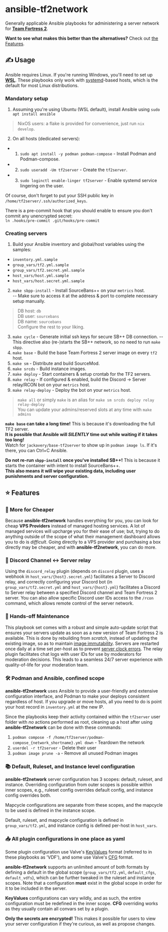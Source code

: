 # ansible-tf2network

Generally applicable Ansible playbooks for administering a server network for [**Team Fortress 2**](https://www.teamfortress.com/).<br>

**Want to see what makes this better than the alternatives?** Check out [the Features](#-features).

## ✍️ Usage

Ansible requires Linux. If you're running Windows, you'll need to set up **[WSL](https://learn.microsoft.com/en-us/windows/wsl/install)**.
These playbooks only work with [systemd](https://systemd.io/)-based hosts, which is the default for most Linux distributions.

### Mandatory setup
1. Assuming you're using Ubuntu (WSL default), install Ansible using `sudo apt install ansible`
> NixOS users: a flake is provided for convenience, just run `nix develop`.

2. On all hosts (dedicated servers):
- 1. `sudo apt install -y podman podman-compose` - Install Podman and Podman-compose.
- 2. `sudo useradd -Um tf2server` - Create the `tf2server`.
- 3. `sudo loginctl enable-linger tf2server` - Enable systemd service lingering on the user.

Of course, don't forget to put your SSH public key in `/home/tf2server/.ssh/authorized_keys`.

There is a pre-commit hook that you should enable to ensure you don't commit any unencrypted secret:<br/>
`ln .hooks/pre-commit .git/hooks/pre-commit`

### Creating servers
1. Build your Ansible inventory and global/host variables using the samples:
* `inventory.yml.sample`
* `group_vars/tf2.yml.sample`
* `group_vars/tf2.secret.yml.sample`
* `host_vars/host.yml.sample`
* `host_vars/host.secret.yml.sample`
2. `make sbpp-install` - Install SourceBans++ on your `metrics` host. <br>
-- Make sure to access it at the address & port to complete necessary setup manually.<br>
> DB host: `db`<br>
> DB user: `sourcebans`<br>
> DB name: `sourcebans`<br>
> Configure the rest to your liking.
3. `make cycle` - Generate initial ssh keys for secure SB++ DB connection.
-- This directive also (re-)starts the SB++ network, so no need to run `make sbpp`.
4. `make base` - Build the base Team Fortress 2 server image on every `tf2` host.
5. `make sm` - Distribute and build SourceMod.
6. `make srcds` - Build instance images.
7. `make deploy` - Start containers & setup crontab for the TF2 servers.
8. `make relay` - If configured & enabled, build the Discord -> Server relay/RCON bot on your `metrics` host.
9. `make relay-deploy` - Deploy the bot on your `metrics` host.
> `make all` or simply `make` is an alias for `make sm srcds deploy relay relay-deploy`<br>
> You can update your admins/reserved slots at any time with `make admins`

**`make base` can take a long time!**
This is because it's downloading the full TF2 server.<br>
**It is possible that Ansible will *SILENTLY* time out while waiting if it takes too long!**<br>
Watch for `jackavery/base-tf2server` to show up in `podman image ls`. If it's there, you can Ctrl+C Ansible.

**Do not re-run `sbpp-install` once you've installed SB++!**
This is because it starts the container with intent to install SourceBans++.<br>
**This also means it will wipe your existing data, including user punishments and server configuration.**

## ⭐ Features

### 💸 More for Cheaper
Because **ansible-tf2network** handles everything for you, you can look for cheap **VPS Providers** instead of managed hosting services. A lot of managed services will upcharge you for their ease of use; but, trying to do anything outside of the scope of what their management dashboard allows you to do is *difficult*. Going directly to a VPS provider and purchasing a box directly may be cheaper, and with **ansible-tf2network**, you can do more.

### 💬 Discord Channel <-> Server relay
Using the `discord_relay` plugin (depends on `discord` plugin, uses a webhook in `host_vars/{host}.secret.yml`) facilitates a Server to Discord relay, and correctly configuring your Discord bot (in `group_vars/tf2.secret.yml` and `host_vars/{host}.yml`) facilitates a Discord to Server relay between a specified Discord channel and Team Fortress 2 server. You can also allow specific Discord user IDs access to the `/rcon` command, which allows remote control of the server network.

### 👏 Hands-off Maintenance
This playbook set comes with a robust and simple auto-update script that ensures your servers update as soon as a new version of Team Fortress 2 is available. This is done by rebuilding from *scratch*, instead of updating the existing image, so as to maintain [image immutability](https://kubernetes.io/blog/2018/03/principles-of-container-app-design/). Servers are restarted once daily at a time set per-host as to prevent [server clock errors](https://www.youtube.com/watch?v=RdTJHVG_IdU). The relay plugin facilitates chat logs with user IDs for use by moderators for moderation decisions. This leads to a seamless 24/7 server experience with quality-of-life for your moderation team.

### 🛠️ Podman and Ansible, confined scope
**ansible-tf2network** uses Ansible to provide a user-friendly and extensive configuration interface, and Podman to make your deploys consistent regardless of host. If you upgrade or move hosts, all you need to do is point your host record in `inventory.yml` at the new IP.

Since the playbooks keep their activity contained within the `tf2server` user folder with *no* actions performed as root, cleaning up a host after using **ansible-tf2network** can be done with these commands:
1. `podman compose -f /home/tf2server/podman-compose_{network_shortname}.yml down` - Teardown the network
2. `userdel -r tf2server` - Delete their user
3. `podman image prune -a` - Remove all unused Podman images

### 📚 Default, Ruleset, and Instance level configuration
**ansible-tf2network** server configuration has 3 scopes: default, ruleset, and instance. Overriding configuration from outer scopes is possible within inner scopes, e.g., ruleset config overrides default config, and instance config overrides both.

Mapcycle configurations are separate from these scopes, and the mapcycle to be used is defined in the instance scope.

Default, ruleset, and mapcycle configuration is defined in `group_vars/tf2.yml`, and instance config is defined per-host in `host_vars`.

### 📥 All plugin configurations in one place as yaml
Some plugin configuration use Valve's [KeyValues](https://developer.valvesoftware.com/wiki/KeyValues) format (referred to in these playbooks as 'VDF'), and some use Valve's [CFG](https://developer.valvesoftware.com/wiki/CFG) format.

**ansible-tf2network** supports an unlimited amount of both formats by defining a default in the global scope (`group_vars/tf2.yml`, `default_cfgs`, `default_vdfs`), which can be further tweaked in the ruleset and instance scopes. Note that a configuration **must** exist in the global scope in order for it to be included in the server.

**KeyValues** configurations can vary wildly, and as such, the entire configuration must be redefined in the inner scope. **CFG** overriding works as they usually contain all convars set by a plugin.

**Only the secrets are encrypted!** This makes it possible for users to view your server configuration if they're curious, as well as propose changes.
